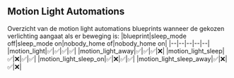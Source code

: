 ## Motion Light Automations
Overzicht van de motion light automations blueprints wanneer de gekozen verlichting aangaat als er beweging is:
|blueprint|sleep_mode off|sleep_mode on|nobody_home of|nobody_home on|
|--|--|--|--|--|
|motion_light|:white_check_mark:|:white_check_mark:|:white_check_mark:|:white_check_mark:|
|motion_light_away|:white_check_mark:|:white_check_mark:|:white_check_mark:|:x:|
|motion_light_sleep|:white_check_mark:|:x:|:white_check_mark:|:white_check_mark:|
|motion_light_sleep_on|:white_check_mark:|:x:|:white_check_mark:|:white_check_mark:|
|motion_light_sleep_away|:white_check_mark:|:x:|:white_check_mark:|:x:|
